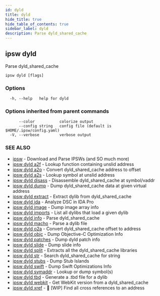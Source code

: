 ```yaml
---
id: dyld
title: dyld
hide_title: true
hide_table_of_contents: true
sidebar_label: dyld
description: Parse dyld_shared_cache
---
```

## ipsw dyld

Parse dyld_shared_cache

```
ipsw dyld [flags]
```

### Options

```
  -h, --help   help for dyld
```

### Options inherited from parent commands

```
      --color           colorize output
      --config string   config file (default is $HOME/.ipsw/config.yaml)
  -V, --verbose         verbose output
```

### SEE ALSO

* [ipsw](/docs/cli/ipsw)	 - Download and Parse IPSWs (and SO much more)
* [ipsw dyld a2f](/docs/cli/ipsw/dyld/a2f)	 - Lookup function containing unslid address
* [ipsw dyld a2o](/docs/cli/ipsw/dyld/a2o)	 - Convert dyld_shared_cache address to offset
* [ipsw dyld a2s](/docs/cli/ipsw/dyld/a2s)	 - Lookup symbol at unslid address
* [ipsw dyld disass](/docs/cli/ipsw/dyld/disass)	 - Disassemble dyld_shared_cache at symbol/vaddr
* [ipsw dyld dump](/docs/cli/ipsw/dyld/dump)	 - Dump dyld_shared_cache data at given virtual address
* [ipsw dyld extract](/docs/cli/ipsw/dyld/extract)	 - Extract dylib from dyld_shared_cache
* [ipsw dyld ida](/docs/cli/ipsw/dyld/ida)	 - Analyze DSC in IDA Pro
* [ipsw dyld image](/docs/cli/ipsw/dyld/image)	 - Dump image array info
* [ipsw dyld imports](/docs/cli/ipsw/dyld/imports)	 - List all dylibs that load a given dylib
* [ipsw dyld info](/docs/cli/ipsw/dyld/info)	 - Parse dyld_shared_cache
* [ipsw dyld macho](/docs/cli/ipsw/dyld/macho)	 - Parse a dylib file
* [ipsw dyld o2a](/docs/cli/ipsw/dyld/o2a)	 - Convert dyld_shared_cache offset to address
* [ipsw dyld objc](/docs/cli/ipsw/dyld/objc)	 - Dump Objective-C Optimization Info
* [ipsw dyld patches](/docs/cli/ipsw/dyld/patches)	 - Dump dyld patch info
* [ipsw dyld slide](/docs/cli/ipsw/dyld/slide)	 - Dump slide info
* [ipsw dyld split](/docs/cli/ipsw/dyld/split)	 - Extracts all the dyld_shared_cache libraries
* [ipsw dyld str](/docs/cli/ipsw/dyld/str)	 - Search dyld_shared_cache for string
* [ipsw dyld stubs](/docs/cli/ipsw/dyld/stubs)	 - Dump Stub Islands
* [ipsw dyld swift](/docs/cli/ipsw/dyld/swift)	 - Dump Swift Optimizations Info
* [ipsw dyld symaddr](/docs/cli/ipsw/dyld/symaddr)	 - Lookup or dump symbol(s)
* [ipsw dyld tbd](/docs/cli/ipsw/dyld/tbd)	 - Generate a .tbd file for a dylib
* [ipsw dyld webkit](/docs/cli/ipsw/dyld/webkit)	 - Get WebKit version from a dyld_shared_cache
* [ipsw dyld xref](/docs/cli/ipsw/dyld/xref)	 - 🚧 [WIP] Find all cross references to an address

